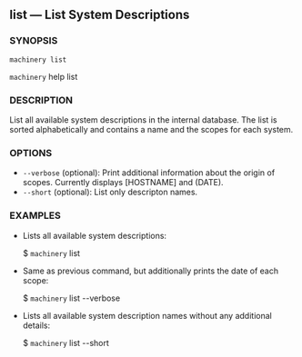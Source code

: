 
## list — List System Descriptions

### SYNOPSIS

`machinery list`

`machinery` help list


### DESCRIPTION

List all available system descriptions in the internal database.
The list is sorted alphabetically and contains a name and the
scopes for each system.


### OPTIONS

  * `--verbose` (optional):
    Print additional information about the origin of scopes.
    Currently displays [HOSTNAME] and (DATE).
  * `--short` (optional):
    List only descripton names.


### EXAMPLES

  * Lists all available system descriptions:

    $ `machinery` list

  * Same as previous command, but additionally prints the date of each scope:

    $ `machinery` list --verbose

  * Lists all available system description names without any additional details:

    $ `machinery` list --short

